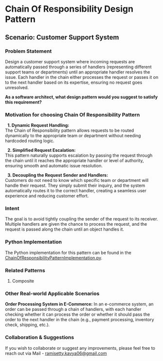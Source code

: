 # Chain Of Responsibility Design Pattern

## Scenario: Customer Support System

### Problem Statement
Design a customer support system where incoming requests are automatically passed through a series of handlers (representing different support teams or departments) until an appropriate handler resolves the issue. Each handler in the chain either processes the request or passes it on to the next handler based on its expertise, ensuring no request goes unresolved. <br>

**As a software architect, what design pattern would you suggest to satisfy this requirement?**

### Motivation for choosing Chain Of Responsibility Pattern

&nbsp; **1. Dynamic Request Handling:** <br>
The Chain of Responsibility pattern allows requests to be routed dynamically to the appropriate team or department without needing hardcoded routing logic. <br>

&nbsp; **2. Simplified Request Escalation:**  <br>
This pattern naturally supports escalation by passing the request through the chain until it reaches the appropriate handler or level of authority, ensuring smooth and automatic issue resolution. <br>

&nbsp; **3. Decoupling the Request Sender and Handlers:** <br>
Customers do not need to know which specific team or department will handle their request. They simply submit their inquiry, and the system automatically routes it to the correct handler, creating a seamless user experience and reducing customer effort. <br>

### Intent
The goal is to avoid tightly coupling the sender of the request to its receiver. Multiple handlers are given the chance to process the request, and the request is passed along the chain until an object handles it.  

### Python Implementation
The Python implementation for this pattern can be found in the [ChainOfResponsibilityPatternImplementation.py](https://github.com/kavya6697/DesignPatternsNotes/blob/main/Behavioral%20Design%20Patterns/ChainOfResponsibilityPatternImplementation.py).

### Related Patterns
1. Composite <br>

### Other Real-world Applicable Scenarios

**Order Processing System in E-Commerce:** In an e-commerce system, an order can be passed through a chain of handlers, with each handler checking whether it can process the order or whether it should pass the order to the next handler in the chain (e.g., payment processing, inventory check, shipping, etc.). <br>

### Collaboration & Suggestions 
If you wish to collaborate or suggest any improvements, please feel free to reach out via Mail - ramisetty.kavya06@gmail.com
